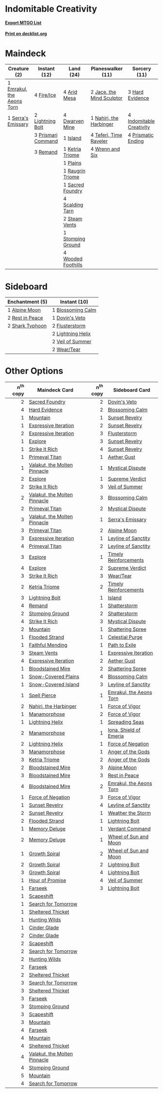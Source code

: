 # Indomitable Creativity

#### [Export MTGO List](../collection/Indomitable%20Creativity/Indomitable%20Creativity.txt)
#### [Print on decklist.org](http://decklist.org/?deckmain=4%09Arid%20Mesa%0A4%09Dwarven%20Mine%0A1%09Emrakul,%20the%20Aeons%20Torn%0A4%09Fire/Ice%0A3%09Hard%20Evidence%0A4%09Indomitable%20Creativity%0A1%09Island%0A2%09Jace,%20the%20Mind%20Sculptor%0A1%09Ketria%20Triome%0A2%09Lightning%20Bolt%0A1%09Nahiri,%20the%20Harbinger%0A1%09Plains%0A3%09Prismari%20Command%0A4%09Prismatic%20Ending%0A1%09Raugrin%20Triome%0A3%09Remand%0A1%09Sacred%20Foundry%0A4%09Scalding%20Tarn%0A1%09Serra's%20Emissary%0A2%09Steam%20Vents%0A1%09Stomping%20Ground%0A4%09Teferi,%20Time%20Raveler%0A4%09Wooded%20Foothills%0A4%09Wrenn%20and%20Six&deckside=1%09Alpine%20Moon%0A1%09Blossoming%20Calm%0A1%09Dovin's%20Veto%0A2%09Flusterstorm%0A2%09Lightning%20Helix%0A2%09Rest%20in%20Peace%0A2%09Shark%20Typhoon%0A2%09Veil%20of%20Summer%0A2%09Wear/Tear)
# Maindeck

|                                            Creature (2)                                            |                                        Instant (12)                                         |                                          Land (24)                                          |                                         Planeswalker (11)                                          |                                           Sorcery (11)                                            |
|----------------------------------------------------------------------------------------------------|---------------------------------------------------------------------------------------------|---------------------------------------------------------------------------------------------|----------------------------------------------------------------------------------------------------|---------------------------------------------------------------------------------------------------|
|1 [Emrakul, the Aeons Torn](http://gatherer.wizards.com/Pages/Card/Details.aspx?multiverseid=397905)|4 [Fire/Ice](http://gatherer.wizards.com/Pages/Card/Details.aspx?multiverseid=27165)         |4 [Arid Mesa](http://gatherer.wizards.com/Pages/Card/Details.aspx?multiverseid=405092)       |2 [Jace, the Mind Sculptor](http://gatherer.wizards.com/Pages/Card/Details.aspx?multiverseid=442051)|3 [Hard Evidence](http://gatherer.wizards.com/Pages/Card/Details.aspx?multiverseid=522122)         |
|1 [Serra's Emissary](http://gatherer.wizards.com/Pages/Card/Details.aspx?multiverseid=522106)       |2 [Lightning Bolt](http://gatherer.wizards.com/Pages/Card/Details.aspx?multiverseid=806)     |4 [Dwarven Mine](http://gatherer.wizards.com/Pages/Card/Details.aspx?multiverseid=473205)    |1 [Nahiri, the Harbinger](http://gatherer.wizards.com/Pages/Card/Details.aspx?multiverseid=463948)  |4 [Indomitable Creativity](http://gatherer.wizards.com/Pages/Card/Details.aspx?multiverseid=423752)|
|                                                                                                    |3 [Prismari Command](http://gatherer.wizards.com/Pages/Card/Details.aspx?multiverseid=513706)|1 [Island](http://gatherer.wizards.com/Pages/Card/Details.aspx?multiverseid=439857)          |4 [Teferi, Time Raveler](http://gatherer.wizards.com/Pages/Card/Details.aspx?multiverseid=461148)   |4 [Prismatic Ending](http://gatherer.wizards.com/Pages/Card/Details.aspx?multiverseid=522101)      |
|                                                                                                    |3 [Remand](http://gatherer.wizards.com/Pages/Card/Details.aspx?multiverseid=380255)          |1 [Ketria Triome](http://gatherer.wizards.com/Pages/Card/Details.aspx?multiverseid=479770)   |4 [Wrenn and Six](http://gatherer.wizards.com/Pages/Card/Details.aspx?multiverseid=464166)          |                                                                                                   |
|                                                                                                    |                                                                                             |1 [Plains](http://gatherer.wizards.com/Pages/Card/Details.aspx?multiverseid=439856)          |                                                                                                    |                                                                                                   |
|                                                                                                    |                                                                                             |1 [Raugrin Triome](http://gatherer.wizards.com/Pages/Card/Details.aspx?multiverseid=479771)  |                                                                                                    |                                                                                                   |
|                                                                                                    |                                                                                             |1 [Sacred Foundry](http://gatherer.wizards.com/Pages/Card/Details.aspx?multiverseid=405106)  |                                                                                                    |                                                                                                   |
|                                                                                                    |                                                                                             |4 [Scalding Tarn](http://gatherer.wizards.com/Pages/Card/Details.aspx?multiverseid=405107)   |                                                                                                    |                                                                                                   |
|                                                                                                    |                                                                                             |2 [Steam Vents](http://gatherer.wizards.com/Pages/Card/Details.aspx?multiverseid=405109)     |                                                                                                    |                                                                                                   |
|                                                                                                    |                                                                                             |1 [Stomping Ground](http://gatherer.wizards.com/Pages/Card/Details.aspx?multiverseid=405110) |                                                                                                    |                                                                                                   |
|                                                                                                    |                                                                                             |4 [Wooded Foothills](http://gatherer.wizards.com/Pages/Card/Details.aspx?multiverseid=405116)|                                                                                                    |                                                                                                   |


# Sideboard

|                                     Enchantment (5)                                      |                                        Instant (10)                                        |
|------------------------------------------------------------------------------------------|--------------------------------------------------------------------------------------------|
|1 [Alpine Moon](http://gatherer.wizards.com/Pages/Card/Details.aspx?multiverseid=447264)  |1 [Blossoming Calm](http://gatherer.wizards.com/Pages/Card/Details.aspx?multiverseid=522083)|
|2 [Rest in Peace](http://gatherer.wizards.com/Pages/Card/Details.aspx?multiverseid=442021)|1 [Dovin's Veto](http://gatherer.wizards.com/Pages/Card/Details.aspx?multiverseid=461120)   |
|2 [Shark Typhoon](http://gatherer.wizards.com/Pages/Card/Details.aspx?multiverseid=479587)|2 [Flusterstorm](http://gatherer.wizards.com/Pages/Card/Details.aspx?multiverseid=228255)   |
|                                                                                          |2 [Lightning Helix](http://gatherer.wizards.com/Pages/Card/Details.aspx?multiverseid=249386)|
|                                                                                          |2 [Veil of Summer](http://gatherer.wizards.com/Pages/Card/Details.aspx?multiverseid=466952) |
|                                                                                          |2 [Wear/Tear](http://gatherer.wizards.com/Pages/Card/Details.aspx?multiverseid=368950)      |


# Other Options

|*n*<sup>th</sup> copy|                                             Maindeck Card                                             |*n*<sup>th</sup> copy|                                          Sideboard Card                                          |
|--------------------:|-------------------------------------------------------------------------------------------------------|--------------------:|--------------------------------------------------------------------------------------------------|
|                    2|[Sacred Foundry](http://gatherer.wizards.com/Pages/Card/Details.aspx?multiverseid=405106)              |                    2|[Dovin's Veto](http://gatherer.wizards.com/Pages/Card/Details.aspx?multiverseid=461120)           |
|                    4|[Hard Evidence](http://gatherer.wizards.com/Pages/Card/Details.aspx?multiverseid=522122)               |                    2|[Blossoming Calm](http://gatherer.wizards.com/Pages/Card/Details.aspx?multiverseid=522083)        |
|                    1|[Mountain](http://gatherer.wizards.com/Pages/Card/Details.aspx?multiverseid=439859)                    |                    1|[Sunset Revelry](http://gatherer.wizards.com/Pages/Card/Details.aspx?multiverseid=534796)         |
|                    1|[Expressive Iteration](http://gatherer.wizards.com/Pages/Card/Details.aspx?multiverseid=513678)        |                    2|[Sunset Revelry](http://gatherer.wizards.com/Pages/Card/Details.aspx?multiverseid=534796)         |
|                    2|[Expressive Iteration](http://gatherer.wizards.com/Pages/Card/Details.aspx?multiverseid=513678)        |                    3|[Flusterstorm](http://gatherer.wizards.com/Pages/Card/Details.aspx?multiverseid=228255)           |
|                    1|[Explore](http://gatherer.wizards.com/Pages/Card/Details.aspx?multiverseid=451098)                     |                    3|[Sunset Revelry](http://gatherer.wizards.com/Pages/Card/Details.aspx?multiverseid=534796)         |
|                    1|[Strike It Rich](http://gatherer.wizards.com/Pages/Card/Details.aspx?multiverseid=522219)              |                    4|[Sunset Revelry](http://gatherer.wizards.com/Pages/Card/Details.aspx?multiverseid=534796)         |
|                    1|[Primeval Titan](http://gatherer.wizards.com/Pages/Card/Details.aspx?multiverseid=438749)              |                    1|[Aether Gust](http://gatherer.wizards.com/Pages/Card/Details.aspx?multiverseid=466796)            |
|                    1|[Valakut, the Molten Pinnacle](http://gatherer.wizards.com/Pages/Card/Details.aspx?multiverseid=190400)|                    1|[Mystical Dispute](http://gatherer.wizards.com/Pages/Card/Details.aspx?multiverseid=473020)       |
|                    2|[Explore](http://gatherer.wizards.com/Pages/Card/Details.aspx?multiverseid=451098)                     |                    1|[Supreme Verdict](http://gatherer.wizards.com/Pages/Card/Details.aspx?multiverseid=438776)        |
|                    2|[Strike It Rich](http://gatherer.wizards.com/Pages/Card/Details.aspx?multiverseid=522219)              |                    3|[Veil of Summer](http://gatherer.wizards.com/Pages/Card/Details.aspx?multiverseid=466952)         |
|                    2|[Valakut, the Molten Pinnacle](http://gatherer.wizards.com/Pages/Card/Details.aspx?multiverseid=190400)|                    3|[Blossoming Calm](http://gatherer.wizards.com/Pages/Card/Details.aspx?multiverseid=522083)        |
|                    2|[Primeval Titan](http://gatherer.wizards.com/Pages/Card/Details.aspx?multiverseid=438749)              |                    2|[Mystical Dispute](http://gatherer.wizards.com/Pages/Card/Details.aspx?multiverseid=473020)       |
|                    3|[Valakut, the Molten Pinnacle](http://gatherer.wizards.com/Pages/Card/Details.aspx?multiverseid=190400)|                    1|[Serra's Emissary](http://gatherer.wizards.com/Pages/Card/Details.aspx?multiverseid=522106)       |
|                    3|[Primeval Titan](http://gatherer.wizards.com/Pages/Card/Details.aspx?multiverseid=438749)              |                    2|[Alpine Moon](http://gatherer.wizards.com/Pages/Card/Details.aspx?multiverseid=447264)            |
|                    3|[Expressive Iteration](http://gatherer.wizards.com/Pages/Card/Details.aspx?multiverseid=513678)        |                    1|[Leyline of Sanctity](http://gatherer.wizards.com/Pages/Card/Details.aspx?multiverseid=204993)    |
|                    4|[Primeval Titan](http://gatherer.wizards.com/Pages/Card/Details.aspx?multiverseid=438749)              |                    2|[Leyline of Sanctity](http://gatherer.wizards.com/Pages/Card/Details.aspx?multiverseid=204993)    |
|                    3|[Explore](http://gatherer.wizards.com/Pages/Card/Details.aspx?multiverseid=451098)                     |                    1|[Timely Reinforcements](http://gatherer.wizards.com/Pages/Card/Details.aspx?multiverseid=220074)  |
|                    4|[Explore](http://gatherer.wizards.com/Pages/Card/Details.aspx?multiverseid=451098)                     |                    2|[Supreme Verdict](http://gatherer.wizards.com/Pages/Card/Details.aspx?multiverseid=438776)        |
|                    3|[Strike It Rich](http://gatherer.wizards.com/Pages/Card/Details.aspx?multiverseid=522219)              |                    3|[Wear/Tear](http://gatherer.wizards.com/Pages/Card/Details.aspx?multiverseid=368950)              |
|                    2|[Ketria Triome](http://gatherer.wizards.com/Pages/Card/Details.aspx?multiverseid=479770)               |                    2|[Timely Reinforcements](http://gatherer.wizards.com/Pages/Card/Details.aspx?multiverseid=220074)  |
|                    3|[Lightning Bolt](http://gatherer.wizards.com/Pages/Card/Details.aspx?multiverseid=806)                 |                    1|[Island](http://gatherer.wizards.com/Pages/Card/Details.aspx?multiverseid=439857)                 |
|                    4|[Remand](http://gatherer.wizards.com/Pages/Card/Details.aspx?multiverseid=380255)                      |                    1|[Shatterstorm](http://gatherer.wizards.com/Pages/Card/Details.aspx?multiverseid=130370)           |
|                    2|[Stomping Ground](http://gatherer.wizards.com/Pages/Card/Details.aspx?multiverseid=405110)             |                    2|[Shatterstorm](http://gatherer.wizards.com/Pages/Card/Details.aspx?multiverseid=130370)           |
|                    4|[Strike It Rich](http://gatherer.wizards.com/Pages/Card/Details.aspx?multiverseid=522219)              |                    3|[Mystical Dispute](http://gatherer.wizards.com/Pages/Card/Details.aspx?multiverseid=473020)       |
|                    2|[Mountain](http://gatherer.wizards.com/Pages/Card/Details.aspx?multiverseid=439859)                    |                    1|[Shattering Spree](http://gatherer.wizards.com/Pages/Card/Details.aspx?multiverseid=456224)       |
|                    1|[Flooded Strand](http://gatherer.wizards.com/Pages/Card/Details.aspx?multiverseid=405098)              |                    1|[Celestial Purge](http://gatherer.wizards.com/Pages/Card/Details.aspx?multiverseid=183055)        |
|                    1|[Faithful Mending](http://gatherer.wizards.com/Pages/Card/Details.aspx?multiverseid=535015)            |                    1|[Path to Exile](http://gatherer.wizards.com/Pages/Card/Details.aspx?multiverseid=220511)          |
|                    3|[Steam Vents](http://gatherer.wizards.com/Pages/Card/Details.aspx?multiverseid=405109)                 |                    1|[Expressive Iteration](http://gatherer.wizards.com/Pages/Card/Details.aspx?multiverseid=513678)   |
|                    4|[Expressive Iteration](http://gatherer.wizards.com/Pages/Card/Details.aspx?multiverseid=513678)        |                    2|[Aether Gust](http://gatherer.wizards.com/Pages/Card/Details.aspx?multiverseid=466796)            |
|                    1|[Bloodstained Mire](http://gatherer.wizards.com/Pages/Card/Details.aspx?multiverseid=405094)           |                    2|[Shattering Spree](http://gatherer.wizards.com/Pages/Card/Details.aspx?multiverseid=456224)       |
|                    1|[Snow-Covered Plains](http://gatherer.wizards.com/Pages/Card/Details.aspx?multiverseid=121267)         |                    4|[Blossoming Calm](http://gatherer.wizards.com/Pages/Card/Details.aspx?multiverseid=522083)        |
|                    1|[Snow-Covered Island](http://gatherer.wizards.com/Pages/Card/Details.aspx?multiverseid=121130)         |                    3|[Leyline of Sanctity](http://gatherer.wizards.com/Pages/Card/Details.aspx?multiverseid=204993)    |
|                    1|[Spell Pierce](http://gatherer.wizards.com/Pages/Card/Details.aspx?multiverseid=425876)                |                    1|[Emrakul, the Aeons Torn](http://gatherer.wizards.com/Pages/Card/Details.aspx?multiverseid=397905)|
|                    2|[Nahiri, the Harbinger](http://gatherer.wizards.com/Pages/Card/Details.aspx?multiverseid=463948)       |                    1|[Force of Vigor](http://gatherer.wizards.com/Pages/Card/Details.aspx?multiverseid=464113)         |
|                    1|[Manamorphose](http://gatherer.wizards.com/Pages/Card/Details.aspx?multiverseid=370568)                |                    2|[Force of Vigor](http://gatherer.wizards.com/Pages/Card/Details.aspx?multiverseid=464113)         |
|                    1|[Lightning Helix](http://gatherer.wizards.com/Pages/Card/Details.aspx?multiverseid=249386)             |                    1|[Spreading Seas](http://gatherer.wizards.com/Pages/Card/Details.aspx?multiverseid=190405)         |
|                    2|[Manamorphose](http://gatherer.wizards.com/Pages/Card/Details.aspx?multiverseid=370568)                |                    1|[Iona, Shield of Emeria](http://gatherer.wizards.com/Pages/Card/Details.aspx?multiverseid=397800) |
|                    2|[Lightning Helix](http://gatherer.wizards.com/Pages/Card/Details.aspx?multiverseid=249386)             |                    1|[Force of Negation](http://gatherer.wizards.com/Pages/Card/Details.aspx?multiverseid=464001)      |
|                    3|[Manamorphose](http://gatherer.wizards.com/Pages/Card/Details.aspx?multiverseid=370568)                |                    1|[Anger of the Gods](http://gatherer.wizards.com/Pages/Card/Details.aspx?multiverseid=438682)      |
|                    3|[Ketria Triome](http://gatherer.wizards.com/Pages/Card/Details.aspx?multiverseid=479770)               |                    2|[Anger of the Gods](http://gatherer.wizards.com/Pages/Card/Details.aspx?multiverseid=438682)      |
|                    2|[Bloodstained Mire](http://gatherer.wizards.com/Pages/Card/Details.aspx?multiverseid=405094)           |                    3|[Alpine Moon](http://gatherer.wizards.com/Pages/Card/Details.aspx?multiverseid=447264)            |
|                    3|[Bloodstained Mire](http://gatherer.wizards.com/Pages/Card/Details.aspx?multiverseid=405094)           |                    3|[Rest in Peace](http://gatherer.wizards.com/Pages/Card/Details.aspx?multiverseid=442021)          |
|                    4|[Bloodstained Mire](http://gatherer.wizards.com/Pages/Card/Details.aspx?multiverseid=405094)           |                    2|[Emrakul, the Aeons Torn](http://gatherer.wizards.com/Pages/Card/Details.aspx?multiverseid=397905)|
|                    1|[Force of Negation](http://gatherer.wizards.com/Pages/Card/Details.aspx?multiverseid=464001)           |                    3|[Force of Vigor](http://gatherer.wizards.com/Pages/Card/Details.aspx?multiverseid=464113)         |
|                    1|[Sunset Revelry](http://gatherer.wizards.com/Pages/Card/Details.aspx?multiverseid=534796)              |                    4|[Leyline of Sanctity](http://gatherer.wizards.com/Pages/Card/Details.aspx?multiverseid=204993)    |
|                    2|[Sunset Revelry](http://gatherer.wizards.com/Pages/Card/Details.aspx?multiverseid=534796)              |                    1|[Weather the Storm](http://gatherer.wizards.com/Pages/Card/Details.aspx?multiverseid=464140)      |
|                    2|[Flooded Strand](http://gatherer.wizards.com/Pages/Card/Details.aspx?multiverseid=405098)              |                    1|[Lightning Bolt](http://gatherer.wizards.com/Pages/Card/Details.aspx?multiverseid=806)            |
|                    1|[Memory Deluge](http://gatherer.wizards.com/Pages/Card/Details.aspx?multiverseid=534825)               |                    1|[Verdant Command](http://gatherer.wizards.com/Pages/Card/Details.aspx?multiverseid=522258)        |
|                    2|[Memory Deluge](http://gatherer.wizards.com/Pages/Card/Details.aspx?multiverseid=534825)               |                    1|[Wheel of Sun and Moon](http://gatherer.wizards.com/Pages/Card/Details.aspx?multiverseid=146740)  |
|                    1|[Growth Spiral](http://gatherer.wizards.com/Pages/Card/Details.aspx?multiverseid=457322)               |                    2|[Wheel of Sun and Moon](http://gatherer.wizards.com/Pages/Card/Details.aspx?multiverseid=146740)  |
|                    2|[Growth Spiral](http://gatherer.wizards.com/Pages/Card/Details.aspx?multiverseid=457322)               |                    2|[Lightning Bolt](http://gatherer.wizards.com/Pages/Card/Details.aspx?multiverseid=806)            |
|                    3|[Growth Spiral](http://gatherer.wizards.com/Pages/Card/Details.aspx?multiverseid=457322)               |                    4|[Lightning Bolt](http://gatherer.wizards.com/Pages/Card/Details.aspx?multiverseid=806)            |
|                    1|[Hour of Promise](http://gatherer.wizards.com/Pages/Card/Details.aspx?multiverseid=430809)             |                    4|[Veil of Summer](http://gatherer.wizards.com/Pages/Card/Details.aspx?multiverseid=466952)         |
|                    1|[Farseek](http://gatherer.wizards.com/Pages/Card/Details.aspx?multiverseid=420766)                     |                    3|[Lightning Bolt](http://gatherer.wizards.com/Pages/Card/Details.aspx?multiverseid=806)            |
|                    1|[Scapeshift](http://gatherer.wizards.com/Pages/Card/Details.aspx?multiverseid=447337)                  |                     |                                                                                                  |
|                    1|[Search for Tomorrow](http://gatherer.wizards.com/Pages/Card/Details.aspx?multiverseid=205408)         |                     |                                                                                                  |
|                    1|[Sheltered Thicket](http://gatherer.wizards.com/Pages/Card/Details.aspx?multiverseid=426950)           |                     |                                                                                                  |
|                    1|[Hunting Wilds](http://gatherer.wizards.com/Pages/Card/Details.aspx?multiverseid=451107)               |                     |                                                                                                  |
|                    1|[Cinder Glade](http://gatherer.wizards.com/Pages/Card/Details.aspx?multiverseid=401841)                |                     |                                                                                                  |
|                    2|[Cinder Glade](http://gatherer.wizards.com/Pages/Card/Details.aspx?multiverseid=401841)                |                     |                                                                                                  |
|                    2|[Scapeshift](http://gatherer.wizards.com/Pages/Card/Details.aspx?multiverseid=447337)                  |                     |                                                                                                  |
|                    2|[Search for Tomorrow](http://gatherer.wizards.com/Pages/Card/Details.aspx?multiverseid=205408)         |                     |                                                                                                  |
|                    2|[Hunting Wilds](http://gatherer.wizards.com/Pages/Card/Details.aspx?multiverseid=451107)               |                     |                                                                                                  |
|                    2|[Farseek](http://gatherer.wizards.com/Pages/Card/Details.aspx?multiverseid=420766)                     |                     |                                                                                                  |
|                    2|[Sheltered Thicket](http://gatherer.wizards.com/Pages/Card/Details.aspx?multiverseid=426950)           |                     |                                                                                                  |
|                    3|[Search for Tomorrow](http://gatherer.wizards.com/Pages/Card/Details.aspx?multiverseid=205408)         |                     |                                                                                                  |
|                    3|[Sheltered Thicket](http://gatherer.wizards.com/Pages/Card/Details.aspx?multiverseid=426950)           |                     |                                                                                                  |
|                    3|[Farseek](http://gatherer.wizards.com/Pages/Card/Details.aspx?multiverseid=420766)                     |                     |                                                                                                  |
|                    3|[Stomping Ground](http://gatherer.wizards.com/Pages/Card/Details.aspx?multiverseid=405110)             |                     |                                                                                                  |
|                    3|[Scapeshift](http://gatherer.wizards.com/Pages/Card/Details.aspx?multiverseid=447337)                  |                     |                                                                                                  |
|                    3|[Mountain](http://gatherer.wizards.com/Pages/Card/Details.aspx?multiverseid=439859)                    |                     |                                                                                                  |
|                    4|[Farseek](http://gatherer.wizards.com/Pages/Card/Details.aspx?multiverseid=420766)                     |                     |                                                                                                  |
|                    4|[Mountain](http://gatherer.wizards.com/Pages/Card/Details.aspx?multiverseid=439859)                    |                     |                                                                                                  |
|                    4|[Sheltered Thicket](http://gatherer.wizards.com/Pages/Card/Details.aspx?multiverseid=426950)           |                     |                                                                                                  |
|                    4|[Valakut, the Molten Pinnacle](http://gatherer.wizards.com/Pages/Card/Details.aspx?multiverseid=190400)|                     |                                                                                                  |
|                    4|[Stomping Ground](http://gatherer.wizards.com/Pages/Card/Details.aspx?multiverseid=405110)             |                     |                                                                                                  |
|                    5|[Mountain](http://gatherer.wizards.com/Pages/Card/Details.aspx?multiverseid=439859)                    |                     |                                                                                                  |
|                    4|[Search for Tomorrow](http://gatherer.wizards.com/Pages/Card/Details.aspx?multiverseid=205408)         |                     |                                                                                                  |

